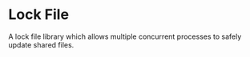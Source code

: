 # Lock File

A lock file library which allows multiple concurrent processes to safely update
shared files.
